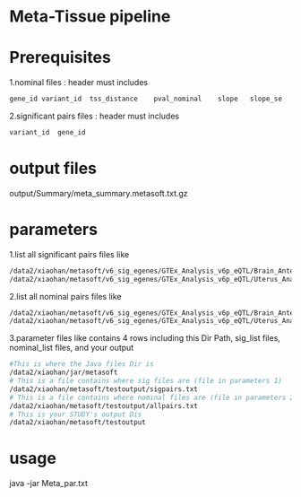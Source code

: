 # Meta-Tissue pipeline

# Prerequisites
1.nominal files :
header must includes
```bash
gene_id	variant_id	tss_distance	pval_nominal	slope	slope_se
```

2.significant pairs files :
header must includes
```bash
variant_id	gene_id	
```

# output files

output/Summary/meta_summary.metasoft.txt.gz

# parameters
1.list all significant pairs files like
```bash
/data2/xiaohan/metasoft/v6_sig_egenes/GTEx_Analysis_v6p_eQTL/Brain_Anterior_cingulate_cortex_BA24_Analysis.v6p.signif_snpgene_pairs.txt.gz
/data2/xiaohan/metasoft/v6_sig_egenes/GTEx_Analysis_v6p_eQTL/Uterus_Analysis.v6p.signif_snpgene_pairs.txt.gz
```

2.list all nominal pairs files like
```bash
/data2/xiaohan/metasoft/v6_sig_egenes/GTEx_Analysis_v6p_eQTL/Brain_Anterior_cingulate_cortex_BA24_Analysis.v6p.signif_snpgene_pairs.txt.gz
/data2/xiaohan/metasoft/v6_sig_egenes/GTEx_Analysis_v6p_eQTL/Uterus_Analysis.v6p.signif_snpgene_pairs.txt.gz
```

3.parameter files like
contains 4 rows including this Dir Path, sig_list files, nominal_list files, and your output
```bash
#This is where the Java files Dir is
/data2/xiaohan/jar/metasoft
# This is a file contains where sig files are (file in parameters 1)
/data2/xiaohan/metasoft/testoutput/sigpairs.txt
# This is a file contains where nominal files are (file in parameters 2)
/data2/xiaohan/metasoft/testoutput/allpairs.txt
# This is your STUDY's output Dis
/data2/xiaohan/metasoft/testoutput
```


# usage
java -jar Meta_par.txt 